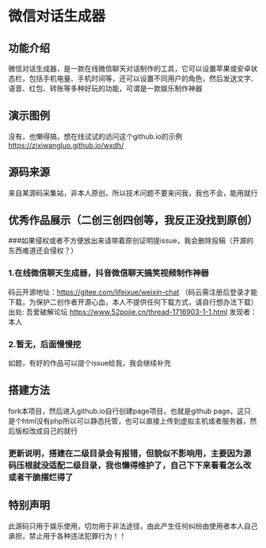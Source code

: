 # 微信对话生成器

## 功能介绍
微信对话生成器，是一款在线微信聊天对话制作的工具，它可以设置苹果或安卓状态栏，包括手机电量、手机时间等，还可以设置不同用户的角色，然后发送文字、语音、红包、转账等多种好玩的功能，可谓是一款娱乐制作神器

## 演示图例
没有，也懒得搞，想在线试试的访问这个github.io的示例
https://zixiwangluo.github.io/wxdh/

## 源码来源
来自某源码采集站，非本人原创，所以技术问题不要来问我，我也不会，能用就行

## 优秀作品展示（二创三创四创等，我反正没找到原创）
###如果侵权或者不方便放出来请带着原创证明提issue，我会删除投稿（开源的东西难道还会侵权？）

### 1.在线微信聊天生成器，抖音微信聊天搞笑视频制作神器 
码云开源地址：https://gitee.com/lifeixue/weixin-chat
（码云需注册后登录才能下载，为保护二创作者开源心血，本人不提供任何下载方式，请自行想办法下载）
出处: 吾爱破解论坛 https://www.52pojie.cn/thread-1716903-1-1.html
发现者：本人

### 2.暂无，后面慢慢挖
如题，有好的作品可以提个issue给我，我会继续补充

## 搭建方法
fork本项目，然后进入github.io自行创建page项目，也就是github page，这只是个html没有php所以可以静态托管，也可以直接上传到虚拟主机或者服务器，然后版权改成自己的就行
### 更新说明，搭建在二级目录会有报错，但貌似不影响用，主要因为源码压根就没适配二级目录，我也懒得维护了，自己下下来看看怎么改或者干脆摆烂得了

## 特别声明
此源码只用于娱乐使用，切勿用于非法途径，由此产生任何纠纷由使用者本人自己承担，禁止用于各种违法犯罪行为！！

